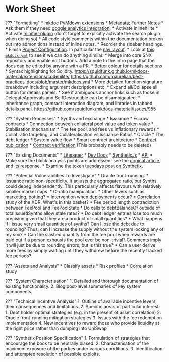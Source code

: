 # Work Sheet

??? "Formatting"
    * [mkdoc PyMdown extensions](https://facelessuser.github.io/pymdown-extensions/)
        * [Metadata](https://squidfunk.github.io/mkdocs-material/extensions/metadata/); [Further Notes](https://www.mkdocs.org/user-guide/writing-your-docs/#meta-data)
    * Ask them if they need [google analytics integration](https://squidfunk.github.io/mkdocs-material/getting-started/#google-analytics).
    * Activate inlinehilite
    * Activate [minifier plugin](https://squidfunk.github.io/mkdocs-material/getting-started/#plugins) (don't forget to explicitly activate the search plugin when doing so)
    * All code style comments within the documentation broken out into admonitions instead of inline notes.
    * Reorder the sidebar headings.
    * Finish [Project Configuration](https://www.mkdocs.org/user-guide/configuration/). In particular the [nav layout](https://www.mkdocs.org/user-guide/configuration/#documentation-layout).
    * Look at [this `mkdocs.yml`](https://github.com/squidfunk/mkdocs-material/blob/master/mkdocs.yml) to see if we can do anything similar.
    * Merge into core SNX repository and enable edit buttons. Add a note to the Intro page that the docs can be edited by anyone with a PR.
    * Better colour for details sections
    * Syntax highlighting for Solidity. https://squidfunk.github.io/mkdocs-material/extensions/codehilite/ https://github.com/maurelian/best-practices-docs/blob/master/mkdocs.yml
    * More detailed function signature breakdown including argument descriptions etc.
    * Expand all/Collapse all button for details panels.
    * See if ambiguous anchor links such as those in DelegateApprovals and SelfDestructible can be disambiguated.
    * Inheritance graph, contract interaction diagram, and libraries in tabbed details panel. https://github.com/squidfunk/mkdocs-material/issues/955

??? "System Processes"
    * Synths and exchange
    * Issuance
    * Escrow contracts
    * Connection between collateral pool value and token value
    * Stabilisation mechanism
    * The fee pool, and fees vs inflationary rewards
    * Collat ratio targeting, and Collateralisation vs Issuance Ratios
    * Oracle
    * The debt ledger
    * System value flow
    * Smart contract architecture
    * [Contract publication](https://github.com/Synthetixio/synthetix/tree/master/publish)
    * [Contract verification](https://github.com/Synthetixio/synthetix/blob/master/verifyContracts.md) (This probably needs to be deleted)

??? "Existing Documents"
    * [Litepaper](https://www.synthetix.io/uploads/synthetix_litepaper.pdf)
    * [Dev Docs](https://developer.synthetix.io/api/docs/home.html)
    * [SynthetixJs](https://synthetixjs.synthetix.io/)
    * [API](https://developer.synthetix.io/api/docs/synthetix)
    * Make sure the block analysis points are addressed: see the [original article](https://www.theblockcrypto.com/2019/06/12/synthetix-synthetic-asset-issuance-protocol/), and [its response](https://blog.synthetix.io/response-to-the-block-analysis/).
    * Examine the [token tuesdays post on Synthetix](https://tokentuesdays.substack.com/p/synthetix).

??? "Potential Vulnerabilities To Investigate"
    * Oracle front-running.
    * Issuance ratio non-specificity. It adjusts the aggregated ratio, but Synths could depeg independently. This particularly affects flavours with relatively smaller market caps.
    * C-ratio manipulation.
    * Other levers such as marketing, botting?
    * Intervention when deployments occur?
    * Correlation study of the XDR. What's in this basket?
    * Fee period length contradiction between FeePool and FeePoolState
    * Do calls to debtBalanceOf outside of totalIssuedSynths allow stale rates?
    * Do debt ledger entries lose too much precision given that they are a product of small quantities?
    * What happens if I issue very small quantities of synths? Can I lose the debt due to rounding? Thus, can I increase the supply without the system locking any of my snx?
    * Can the slashed quantity from the fee pool when rewards are paid out if a person exhausts the pool ever be non-trivial? Comments imply it will just be due to rounding errors, but is this true?
    * Can a user derive more fees by simply waiting until they withdrew before the recently tracked fee periods? 

??? "Assets and Analysis"
    * Classify assets
    * Risk profiles
    * Correlation study

??? "System Characterisation"
    1. Detailed and thorough documentation of existing functionality.
    2. Blog post-level summaries of key system components.

??? "Technical Incentive Analysis"
    1. Outline of available incentive levers, their consequences and limitations.
    2. Specific areas of particular interest:
        1. Debt holder optimal strategies (e.g. in the present of asset correlation)
        2. Oracle front-running mitigation strategies
        3. Issues with the fee redemption implementation
        4. New incentives to reward those who provide liquidity at the right price rather than dumping into UniSwap

??? "Synthetix Position Specification"
    1. Formulation of strategies that encourage the book to be neutrally biased.
    2. Characterisation of the maximum exposure of the parties under various conditions.
    3. Identification and attempted resolution of possible exploits.
